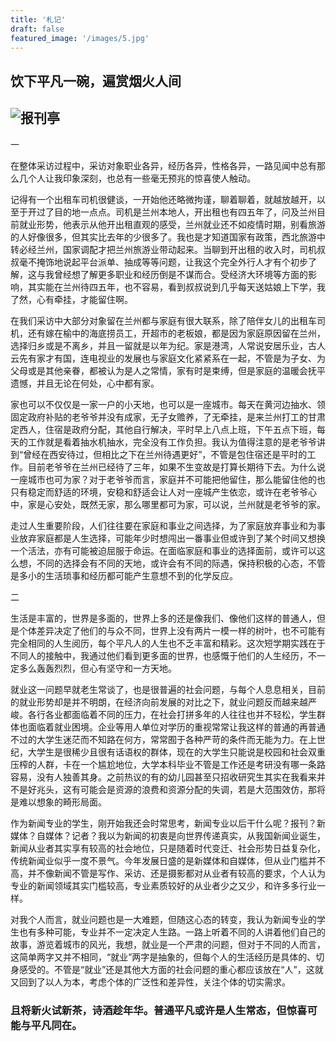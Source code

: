 ```yaml
---
title: '札记'
draft: false
featured_image: '/images/5.jpg'
---
```


## 饮下平凡一碗，遍赏烟火人间
## ![报刊亭](/images/5.jpg)

一

在整体采访过程中，采访对象职业各异，经历各异，性格各异，一路见闻中总有那么几个人让我印象深刻，也总有一些毫无预兆的惊喜使人触动。

记得有一个出租车司机很健谈，一开始他还略微拘谨，聊着聊着，就越放越开，以至于开过了目的地一点点。司机是兰州本地人，开出租也有四五年了，问及兰州目前就业形势，他表示从他开出租直观的感受，兰州就业还不如疫情时期，别看旅游的人好像很多，但其实比去年的少很多了。我也是才知道国家有政策，西北旅游中转必经兰州，国家调配才把兰州旅游业带动起来。当聊到开出租的收入时，司机叔叔毫不掩饰地说起平台派单、抽成等等问题，让我这个完全外行人才有个初步了解，这与我曾经想了解更多职业和经历倒是不谋而合。受经济大环境等方面的影响，其实能在兰州待四五年，也不容易，看到叔叔说到几乎每天送姑娘上下学，我了然，心有牵挂，才能留住啊。

在我们采访中大部分对象留在兰州都与家庭有很大联系，除了陪伴女儿的出租车司机，还有嫁在榆中的海底捞员工，开超市的老板娘，都是因为家庭原因留在兰州，选择归乡或是不离乡，并且一留就是以年为纪。家是港湾，人常说安居乐业，古人云先有家才有国，连电视业的发展也与家庭文化紧紧系在一起，不管是为子女、为父母或是其他亲眷，都被认为是人之常情，家有时是束缚，但是家庭的温暖会抚平遗憾，并且无论在何处，心中都有家。

家也可以不仅仅是一家一户的小天地，也可以是一座城市。每天在黄河边抽水、领固定政府补贴的老爷爷并没有成家，无子女赡养，了无牵挂，是来兰州打工的甘肃定西人，住宿是政府分配，其他自行解决，平时早上八点上班，下午五点下班，每天的工作就是看着抽水机抽水，完全没有工作负担。我认为值得注意的是老爷爷讲到“曾经在西安待过，但相比之下在兰州待遇更好”，不管是包住宿还是平时的工作。目前老爷爷在兰州已经待了三年，如果不生变故是打算长期待下去。为什么说一座城市也可为家？对于老爷爷而言，家庭并不可能把他留住，那么能留住他的也只有稳定而舒适的环境，安稳和舒适会让人对一座城产生依恋，或许在老爷爷心中，家是心安处，既然无家，那么哪里都可为家，可以说，兰州就是老爷爷的家。

走过人生重要阶段，人们往往要在家庭和事业之间选择，为了家庭放弃事业和为事业放弃家庭都是人生选择，可能年少时想闯出一番事业但或许到了某个时间又想换一个活法，亦有可能被迫屈服于命运。在面临家庭和事业的选择面前，或许可以这么想，不同的选择会有不同的天地，或许会有不同的际遇，保持积极的心态，不管是多小的生活琐事和经历都可能产生意想不到的化学反应。

二

生活是丰富的，世界是多面的，世界上多的还是像我们、像他们这样的普通人，但是个体差异决定了他们的与众不同，世界上没有两片一模一样的树叶，也不可能有完全相同的人生阅历，每个平凡人的人生也不乏丰富和精彩。这次短学期实践在于不同人的接触中，我通过他们看到更多面的世界，也感慨于他们的人生经历，不一定多么轰轰烈烈，但心有坚守和一方天地。

就业这一问题早就老生常谈了，也是很普遍的社会问题，与每个人息息相关，目前的就业形势却是并不明朗，在经济向前发展的对比之下，就业问题反而越来越严峻。各行各业都面临着不同的压力，在社会打拼多年的人往往也并不轻松，学生群体也面临着就业困境。企业等用人单位对学历的重视常常让我这样的普通的再普通不过的大学生迷茫而不知路在何方，常常囿于各种严苛的条件而无能为力。在上世纪，大学生是很稀少且很有话语权的群体，现在的大学生只能说是校园和社会双重压榨的人群，卡在一个尴尬地位，大学本科毕业不管是工作还是考研没有哪一条路容易，没有人独善其身。之前热议的有的幼儿园甚至只招收研究生其实在我看来并不是好兆头，这有可能会是资源的浪费和资源分配的失调，若是大范围效仿，那将是难以想象的畸形局面。

作为新闻专业的学生，刚开始我还会时常思考，新闻专业以后干什么呢？报刊？新媒体？自媒体？记者？我以为新闻的初衷是向世界传递真实，从我国新闻业诞生，新闻从业者其实享有较高的社会地位，只是随着时代变迁、社会形势日益复杂化，传统新闻业似乎一度不景气。今年发展日盛的是新媒体和自媒体，但从业门槛并不高，并不像新闻不管是写作、采访、还是摄影都对从业者有较高的要求，个人认为专业的新闻领域其实门槛较高，专业素质较好的从业者少之又少，和许多多行业一样。

对我个人而言，就业问题也是一大难题，但随这心态的转变，我认为新闻专业的学生也有多种可能，专业并不一定决定人生路。一路上听着不同的人讲着他们自己的故事，游览着城市的风光，我想，就业是一个严肃的问题，但对于不同的人而言，这简单两字又并不相同，“就业”两字是抽象的，但每个人的生活经历是具体的、切身感受的。不管是“就业”还是其他大方面的社会问题的重心都应该放在“人”，这就又回到了以人为本，考虑个体的广泛性和差异性，关注个体的切实需求。

### 且将新火试新茶，诗酒趁年华。普通平凡或许是人生常态，但惊喜可能与平凡同在。